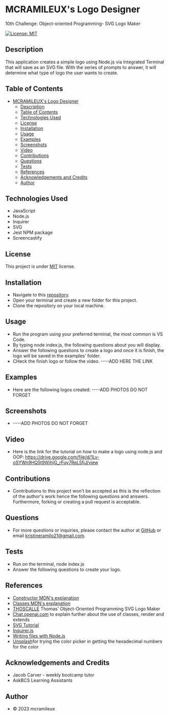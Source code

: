 # MCRAMILEUX's Logo Designer
10th Challenge: Object-oriented Programming- SVG Logo Maker

[![License: MIT](https://img.shields.io/badge/License-MIT-blue.svg)](https://opensource.org/licenses/MIT)

## Description
This application creates a simple logo using Node.js via Integrated Terminal that will save as an SVG file. With the series of prompts to answer, it will determine what type of logo the user wants to create. 

## Table of Contents
- [MCRAMILEUX's Logo Designer](#mcramileuxs-logo-designer)
  - [Description](#description)
  - [Table of Contents](#table-of-contents)
  - [Technologies Used](#technologies-used)
  - [License](#license)
  - [Installation](#installation)
  - [Usage](#usage)
  - [Examples](#examples)
  - [Screenshots](#screenshots)
  - [Video](#video)
  - [Contributions](#contributions)
  - [Questions](#questions)
  - [Tests](#tests)
  - [References](#references)
  - [Acknowledgements and Credits](#acknowledgements-and-credits)
  - [Author](#author)

## Technologies Used
* JavaScript
* Node.js
* Inquirer
* SVG
* Jest NPM package
* Screencastify

## License
This project is under [MIT](https://choosealicense.com/licenses/mit/) license.

## Installation
* Navigate to this [repository](https://github.com/mcramileux/mcramileux-logo-designer).
* Open your terminal and create a new folder for this project.
* Clone the repository on your local machine.

## Usage
* Run the program using your preferred terminal, the most common is VS Code.
* By typing node index.js, the following questions about you will display.
* Answer the following questions to create a logo and once it is finish, the logo will be saved in the examples' folder.
* CHeck the finish logo or follow the video. ----ADD HERE THE LINK

## Examples 
* Here are the following logos created: ----ADD PHOTOS DO NOT FORGET

## Screenshots 
* ----ADD PHOTOS DO NOT FORGET

## Video 
* Here is the link for the tutorial on how to make a logo using node.js and OOP: 
  https://drive.google.com/file/d/1Lv-oSYWn9HQ5t9WihjG_rFuy7ReL5fjJ/view
  

## Contributions
* Contributions to this project won't be accepted as this is the reflection of the author's work hence the following questions and answers. Furthermore, forking or creating a pull request is acceptable.


## Questions
* For more questions or inquiries, please contact the author at [GitHub](https://github.com/mcramileux) or email kristineramilo21@gmail.com.
  
## Tests
* Run on the terminal, node index.js
* Answer the following questions to create your logo.

## References
* [Constructor MDN's explanation](https://developer.mozilla.org/en-US/docs/Web/JavaScript/Reference/Classes/constructor)
* [Classes MDN's explanation](https://developer.mozilla.org/en-US/docs/Learn/JavaScript/Objects/Object-oriented_programming)
* [THOSCALLE](https://www.youtube.com/watch?v=GJYMcLus3v0&t=18s) Thomas' Object-Oriented Programming SVG Logo Maker
* [Chat.openai.com](https://chat.openai.com/) to explain further about the use of classes, render and extends
* [SVG Tutorial](https://developer.mozilla.org/en-US/docs/Web/SVG/Tutorial)
* [Inquirer.js](https://www.npmjs.com/package/inquirer)
* [Writing files with Node.js](https://nodejs.dev/en/learn/writing-files-with-nodejs/)
* [Unsplash](https://unsplash.com/)for trying the color picker in getting the hexadecimal numbers for the color

## Acknowledgements and Credits
- Jacob Carver - weekly bootcamp tutor
- AskBCS Learning Assistants

## Author
- © 2023 mcramileux